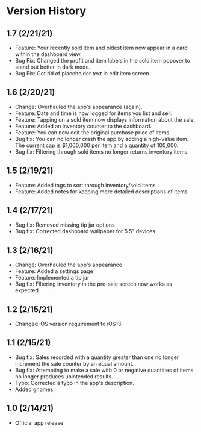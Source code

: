 
# Version History

## 1.7 (2/21/21)
* Feature: Your recently sold item and oldest item now appear in a card within the dashboard view.
* Bug Fix: Changed the profit and item labels in the sold item popover to stand out better in dark mode.
* Bug Fix: Got rid of placeholder text in edit item screen.

## 1.6 (2/20/21)
* Change: Overhauled the app's appearance (again).
* Feature: Date and time is now logged for items you list and sell.
* Feature: Tapping on a sold item now displays information about the sale.
* Feature: Added an inventory counter to the dashboard.
* Feature: You can now edit the original purchase price of items.
* Bug fix: You can no longer crash the app by adding a high-value item. The current cap is $1,000,000 per item and a quantity of 100,000.
* Bug fix: Filtering through sold items no longer returns inventory items.

## 1.5 (2/19/21)
* Feature: Added tags to sort through inventory/sold items
* Feature: Added notes for keeping more detailed descriptions of items

## 1.4 (2/17/21)
* Bug fix: Removed missing tip jar options
* Bug fix: Corrected dashboard wallpaper for 5.5" devices

## 1.3 (2/16/21)
* Change: Overhauled the app's appearance
* Feature: Added a settings page
* Feature: Implemented a tip jar
* Bug fix: Filtering inventory in the pre-sale screen now works as expected.

## 1.2 (2/15/21)
* Changed iOS version requirement to iOS13.

## 1.1 (2/15/21)
* Bug fix: Sales recorded with a quantity greater than one no longer increment the sale counter by an equal amount.
* Bug fix: Attempting to make a sale with 0 or negative quantities of items no longer produces unintended results.
* Typo: Corrected a typo in the app's description.
* Added gnomes.

## 1.0 (2/14/21)

* Official app release
